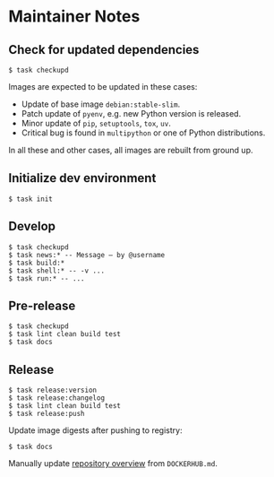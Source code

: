 # Maintainer Notes

## Check for updated dependencies

```shell
$ task checkupd
```

Images are expected to be updated in these cases:

* Update of base image `debian:stable-slim`.
* Patch update of `pyenv`, e.g. new Python version is released.
* Minor update of `pip`, `setuptools`, `tox`, `uv`.
* Critical bug is found in `multipython` or one of Python distributions.

In all these and other cases, all images are rebuilt from ground up.

## Initialize dev environment

```shell
$ task init
```

## Develop

```shell
$ task checkupd
$ task news:* -- Message — by @username
$ task build:*
$ task shell:* -- -v ...
$ task run:* -- ...
```

## Pre-release

```shell
$ task checkupd
$ task lint clean build test
$ task docs
```

## Release

```shell
$ task release:version
$ task release:changelog
$ task lint clean build test
$ task release:push
```

Update image digests after pushing to registry:
```shell
$ task docs
```

Manually update [repository overview](https://hub.docker.com/repository/docker/makukha/multipython/general) from `DOCKERHUB.md`.
